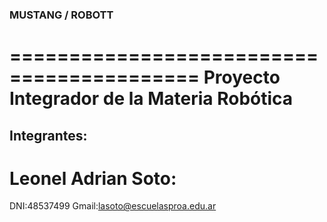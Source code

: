 ### MUSTANG / ROBOTT

==========================================
Proyecto Integrador de la Materia Robótica
==========================================
## Integrantes:
# Leonel Adrian Soto:
DNI:48537499
Gmail:lasoto@escuelasproa.edu.ar

